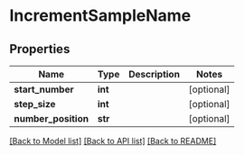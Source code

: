 # IncrementSampleName

## Properties
Name | Type | Description | Notes
------------ | ------------- | ------------- | -------------
**start_number** | **int** |  | [optional] 
**step_size** | **int** |  | [optional] 
**number_position** | **str** |  | [optional] 

[[Back to Model list]](../README.md#documentation-for-models) [[Back to API list]](../README.md#documentation-for-api-endpoints) [[Back to README]](../README.md)


